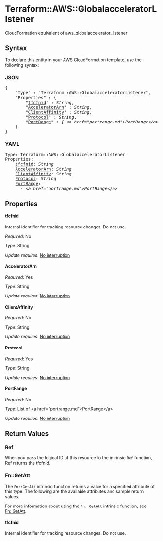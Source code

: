 # Terraform::AWS::GlobalacceleratorListener

CloudFormation equivalent of aws_globalaccelerator_listener

## Syntax

To declare this entity in your AWS CloudFormation template, use the following syntax:

### JSON

<pre>
{
    "Type" : "Terraform::AWS::GlobalacceleratorListener",
    "Properties" : {
        "<a href="#tfcfnid" title="tfcfnid">tfcfnid</a>" : <i>String</i>,
        "<a href="#acceleratorarn" title="AcceleratorArn">AcceleratorArn</a>" : <i>String</i>,
        "<a href="#clientaffinity" title="ClientAffinity">ClientAffinity</a>" : <i>String</i>,
        "<a href="#protocol" title="Protocol">Protocol</a>" : <i>String</i>,
        "<a href="#portrange" title="PortRange">PortRange</a>" : <i>[ &lt;a href=&#34;portrange.md&#34;&gt;PortRange&lt;/a&gt;, ... ]</i>
    }
}
</pre>

### YAML

<pre>
Type: Terraform::AWS::GlobalacceleratorListener
Properties:
    <a href="#tfcfnid" title="tfcfnid">tfcfnid</a>: <i>String</i>
    <a href="#acceleratorarn" title="AcceleratorArn">AcceleratorArn</a>: <i>String</i>
    <a href="#clientaffinity" title="ClientAffinity">ClientAffinity</a>: <i>String</i>
    <a href="#protocol" title="Protocol">Protocol</a>: <i>String</i>
    <a href="#portrange" title="PortRange">PortRange</a>: <i>
      - &lt;a href=&#34;portrange.md&#34;&gt;PortRange&lt;/a&gt;</i>
</pre>

## Properties

#### tfcfnid

Internal identifier for tracking resource changes. Do not use.

_Required_: No

_Type_: String

_Update requires_: [No interruption](https://docs.aws.amazon.com/AWSCloudFormation/latest/UserGuide/using-cfn-updating-stacks-update-behaviors.html#update-no-interrupt)

#### AcceleratorArn

_Required_: Yes

_Type_: String

_Update requires_: [No interruption](https://docs.aws.amazon.com/AWSCloudFormation/latest/UserGuide/using-cfn-updating-stacks-update-behaviors.html#update-no-interrupt)

#### ClientAffinity

_Required_: No

_Type_: String

_Update requires_: [No interruption](https://docs.aws.amazon.com/AWSCloudFormation/latest/UserGuide/using-cfn-updating-stacks-update-behaviors.html#update-no-interrupt)

#### Protocol

_Required_: Yes

_Type_: String

_Update requires_: [No interruption](https://docs.aws.amazon.com/AWSCloudFormation/latest/UserGuide/using-cfn-updating-stacks-update-behaviors.html#update-no-interrupt)

#### PortRange

_Required_: No

_Type_: List of &lt;a href=&#34;portrange.md&#34;&gt;PortRange&lt;/a&gt;

_Update requires_: [No interruption](https://docs.aws.amazon.com/AWSCloudFormation/latest/UserGuide/using-cfn-updating-stacks-update-behaviors.html#update-no-interrupt)

## Return Values

### Ref

When you pass the logical ID of this resource to the intrinsic `Ref` function, Ref returns the tfcfnid.

### Fn::GetAtt

The `Fn::GetAtt` intrinsic function returns a value for a specified attribute of this type. The following are the available attributes and sample return values.

For more information about using the `Fn::GetAtt` intrinsic function, see [Fn::GetAtt](https://docs.aws.amazon.com/AWSCloudFormation/latest/UserGuide/intrinsic-function-reference-getatt.html).

#### tfcfnid

Internal identifier for tracking resource changes. Do not use.

